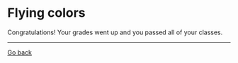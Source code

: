# Flying colors

Congratulations! Your grades went up and you passed all of your classes.

---
[Go back](../reportcard.md)
